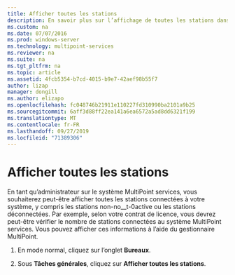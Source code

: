 ```yaml
---
title: Afficher toutes les stations
description: En savoir plus sur l’affichage de toutes les stations dans MultiPoint services
ms.custom: na
ms.date: 07/07/2016
ms.prod: windows-server
ms.technology: multipoint-services
ms.reviewer: na
ms.suite: na
ms.tgt_pltfrm: na
ms.topic: article
ms.assetid: 4fcb5354-b7cd-4015-b9e7-42aef98b55f7
author: lizap
manager: dongill
ms.author: elizapo
ms.openlocfilehash: fc048746b21911e110227fd310990ba2101a9b25
ms.sourcegitcommit: 6aff3d88ff22ea141a6ea6572a5ad8dd6321f199
ms.translationtype: MT
ms.contentlocale: fr-FR
ms.lasthandoff: 09/27/2019
ms.locfileid: "71389306"
---
```

# <a name="show-all-stations"></a>Afficher toutes les stations
En tant qu’administrateur sur le système MultiPoint services, vous souhaiterez peut-être afficher toutes les stations connectées à votre système, y compris les stations non-no__t-0active ou les stations déconnectées. Par exemple, selon votre contrat de licence, vous devrez peut-être vérifier le nombre de stations connectées au système MultiPoint services. Vous pouvez afficher ces informations à l’aide du gestionnaire MultiPoint.  
  
1.  En mode normal, cliquez sur l’onglet **Bureaux**.  
  
2.  Sous **Tâches générales**, cliquez sur **Afficher toutes les stations**.